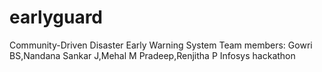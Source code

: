 # earlyguard
Community-Driven Disaster Early Warning System
Team members: Gowri BS,Nandana Sankar J,Mehal M Pradeep,Renjitha P
Infosys hackathon